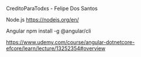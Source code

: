 CreditoParaTodxs - Felipe Dos Santos

Node.js
https://nodejs.org/en/

Angular
npm install -g @angular/cli

https://www.udemy.com/course/angular-dotnetcore-efcore/learn/lecture/13252354#overview